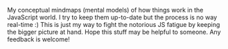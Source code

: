 My conceptual mindmaps (mental models) of how things work in the JavaScript world. I try to keep them up-to-date but the process is no way real-time :) This is just my way to fight the notorious JS fatigue by keeping the bigger picture at hand. Hope this stuff may be helpful to someone. Any feedback is welcome!
